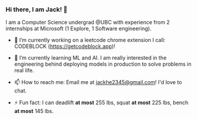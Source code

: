 ### Hi there, I am Jack! 👋

I am a Computer Science undergrad @UBC with experience from 2 internships at Microsoft (1 Explore, 1 Software engineering).

- 🔭 I’m currently working on a leetcode chrome extension I call: CODEBLOCK (https://getcodeblock.app)!

- 🌱 I’m currently learning ML and AI. I am really interested in the engineering behind deploying models in production to solve problems in real life. 

- 📫 How to reach me: Email me at jackhe2345@gmail.com! I'd love to chat.

- ⚡ Fun fact: I can deadlift **at most** 255 lbs, squat **at most** 225 lbs, bench **at most** 145 lbs.
<!--
**ProjectsByJackHe/ProjectsByJackHe** is a ✨ _special_ ✨ repository because its `README.md` (this file) appears on your GitHub profile.

Here are some ideas to get you started:

- 🔭 I’m currently working on ...
- 🌱 I’m currently learning ...
- 👯 I’m looking to collaborate on ...
- 🤔 I’m looking for help with ...
- 💬 Ask me about ...
- 📫 How to reach me: ...
- 😄 Pronouns: ...
- ⚡ Fun fact: ...
-->
